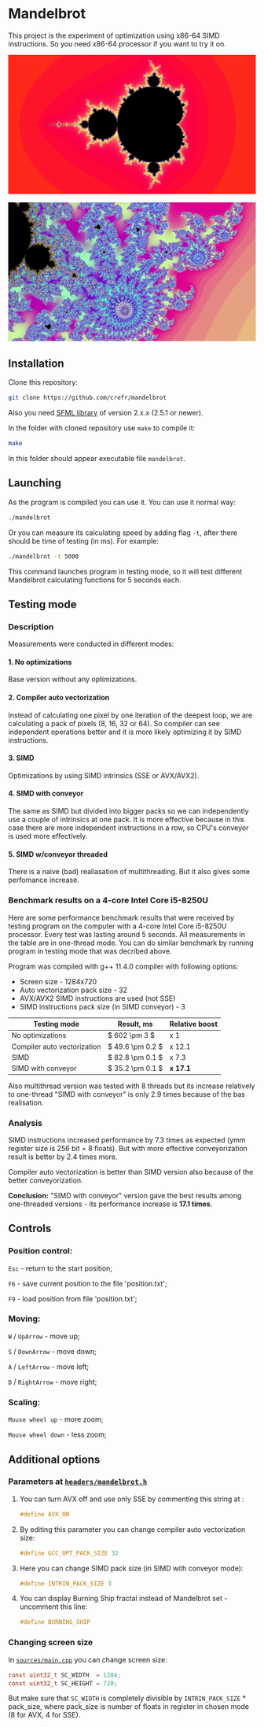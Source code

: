 # Mandelbrot

This project is the experiment of optimization using x86-64 SIMD instructions. So you need x86-64 processor if you want to try it on.

![Illustration 1](https://github.com/crefr/mandelbrot/raw/master/images/image_1.png)

![Illustration 2](https://github.com/crefr/mandelbrot/raw/master/images/image_2.png)


## Installation

Clone this repository:

```bash
git clone https://github.com/crefr/mandelbrot
```

Also you need [SFML library](https://www.sfml-dev.org/) of version 2.x.x (2.5.1 or newer).

In the folder with cloned repository use `make` to compile it:

```bash
make
```

In this folder should appear executable file `mandelbrot`.

## Launching

As the program is compiled you can use it.
You can use it normal way:

```bash
./mandelbrot
```

Or you can measure its calculating speed by adding flag `-t`, after there should be time of testing (in ms). For example:

```bash
./mandelbrot -t 5000
```
This command launches program in testing mode, so it will test different Mandelbrot calculating functions for 5 seconds each.

## Testing mode
### Description
Measurements were conducted in different modes:

#### 1. No optimizations
Base version without any optimizations.

#### 2. Compiler auto vectorization
Instead of calculating one pixel by one iteration of the deepest loop, we are calculating a pack of pixels (8, 16, 32 or 64). So compiler can see independent operations better and it is more likely optimizing it by SIMD instructions.

#### 3. SIMD
Optimizations by using SIMD intrinsics (SSE or AVX/AVX2).

#### 4. SIMD with conveyor
The same as SIMD but divided into bigger packs so we can independently use a couple of intrinsics at one pack. It is more effective because in this case there are more independent instructions in a row, so CPU's conveyor is used more effectively.

#### 5. SIMD w/conveyor threaded
There is a naive (bad) realiasation of multithreading. But it also gives some perfomance increase.


### Benchmark results on a 4-core Intel Core i5-8250U
Here are some performance benchmark results that were received by testing program on the computer with a 4-core Intel Core i5-8250U processor. Every test was lasting around 5 seconds. All measurements in the table are in one-thread mode. You can do similar benchmark by running program in testing mode that was decribed above.

Program was compiled with g++  11.4.0 compiler with following options:

+ Screen size - 1284x720
+ Auto vectorization pack size - 32
+ AVX/AVX2 SIMD instructions are used (not SSE)
+ SIMD instructions pack size (in SIMD conveyor) - 3


| Testing mode                      | Result, ms         | Relative boost    |
| ------------                      | ------             | ---               |
| No optimizations                  | $ 602 \pm 3 $      |  x 1              |
| Compiler auto vectorization       | $ 49.6 \pm 0.2 $   |  x 12.1           |
| SIMD                              | $ 82.8 \pm 0.1 $   |  x 7.3            |
| SIMD with conveyor                | $ 35.2 \pm 0.1 $   |  **x 17.1**       |

Also multithread version was tested with 8 threads but its increase relatively to one-thread "SIMD with conveyor" is only 2.9 times because of the bas realisation.

### Analysis
SIMD instructions increased performance by 7.3 times as expected (ymm register size is 256 bit = 8 floats). But with more effective conveyorization result is better by 2.4 times more.

Compiler auto vectorization is better than SIMD version also because of the better conveyorization.

**Conclusion:** "SIMD with conveyor" version gave the best results among one-threaded versions - its performance increase is **17.1 times**.

## Controls
### Position control:
`Esc` - return to the start position;

`F6`  - save current position to the file 'position.txt';

`F9`  - load position from file 'position.txt';

### Moving:

`W` / `UpArrow`    - move up;

`S` / `DownArrow`  - move down;

`A` / `LeftArrow`  - move left;

`D` / `RightArrow` - move right;

### Scaling:
`Mouse wheel up` - more zoom;

`Mouse wheel down` - less zoom;


## Additional options
### Parameters at [`headers/mandelbrot.h`](headers/mandelbrot.h)
1. You can turn AVX off and use only SSE by commenting this string at :
    ```c
    #define AVX_ON
    ```
2. By editing this parameter you can change compiler auto vectorization size:
    ```c
    #define GCC_OPT_PACK_SIZE 32
    ```

3. Here you can change SIMD pack size (in SIMD with conveyor mode):
    ```c
    #define INTRIN_PACK_SIZE 3
    ```
4. You can display Burning Ship fractal instead of Mandelbrot set - uncomment this line:
    ```c
    #define BURNING_SHIP
    ```

### Changing screen size
In [`sources/main.cpp`](sources/main.cpp) you can change screen size:

```c
const uint32_t SC_WIDTH  = 1284;
const uint32_t SC_HEIGHT = 720;
```

But make sure that `SC_WIDTH` is completely divisible by `INTRIN_PACK_SIZE` * pack_size, where pack_size is number of floats in register in chosen mode (8 for AVX, 4 for SSE).

